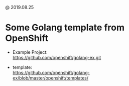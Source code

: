 @ 2019.08.25

# Some Golang template from OpenShift

* Example Project:  
  https://github.com/openshift/golang-ex.git  

* template:  
https://github.com/openshift/golang-ex/blob/master/openshift/templates/  
  